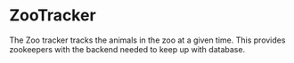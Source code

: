 # ZooTracker

The Zoo tracker tracks the animals in the zoo at a given time. This provides zookeepers with the backend needed to keep up with database. 
